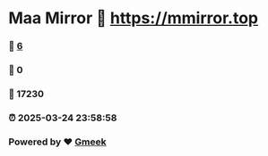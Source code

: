 # Maa Mirror :link: https://mmirror.top 
### :page_facing_up: [6](https://mmirror.top/tag.html) 
### :speech_balloon: 0 
### :hibiscus: 17230 
### :alarm_clock: 2025-03-24 23:58:58 
### Powered by :heart: [Gmeek](https://github.com/Meekdai/Gmeek)
